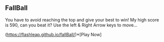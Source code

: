 ## FallBall
You have to avoid reaching the top and give your best to win! 
My high score is 590, can you beat it? 
Use the left & Right Arrow keys to move...

(https://flashleap.github.io/fallBall/)*[Play Now]
